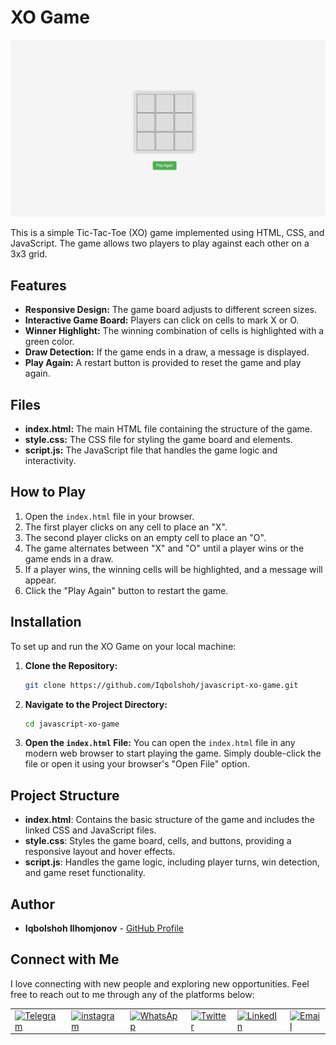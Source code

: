 # XO Game

![XO Game Banner](./images/banner.png)

This is a simple Tic-Tac-Toe (XO) game implemented using HTML, CSS, and JavaScript. The game allows two players to play against each other on a 3x3 grid.

## Features

- **Responsive Design:** The game board adjusts to different screen sizes.
- **Interactive Game Board:** Players can click on cells to mark X or O.
- **Winner Highlight:** The winning combination of cells is highlighted with a green color.
- **Draw Detection:** If the game ends in a draw, a message is displayed.
- **Play Again:** A restart button is provided to reset the game and play again.

## Files

- **index.html:** The main HTML file containing the structure of the game.
- **style.css:** The CSS file for styling the game board and elements.
- **script.js:** The JavaScript file that handles the game logic and interactivity.

## How to Play

1. Open the `index.html` file in your browser.
2. The first player clicks on any cell to place an "X".
3. The second player clicks on an empty cell to place an "O".
4. The game alternates between "X" and "O" until a player wins or the game ends in a draw.
5. If a player wins, the winning cells will be highlighted, and a message will appear.
6. Click the "Play Again" button to restart the game.

## Installation

To set up and run the XO Game on your local machine:

1. **Clone the Repository:**
   ```bash
   git clone https://github.com/Iqbolshoh/javascript-xo-game.git
   ```
2. **Navigate to the Project Directory:**
   ```bash
   cd javascript-xo-game
   ```
3. **Open the `index.html` File:**
   You can open the `index.html` file in any modern web browser to start playing the game. Simply double-click the file or open it using your browser's "Open File" option.

## Project Structure

- **index.html**: Contains the basic structure of the game and includes the linked CSS and JavaScript files.
- **style.css**: Styles the game board, cells, and buttons, providing a responsive layout and hover effects.
- **script.js**: Handles the game logic, including player turns, win detection, and game reset functionality.

## Author

- **Iqbolshoh Ilhomjonov** - [GitHub Profile](https://github.com/Iqbolshoh)

## Connect with Me

I love connecting with new people and exploring new opportunities. Feel free to reach out to me through any of the
platforms below:

<table>
    <tr>
        <td>
            <a href="https://t.me/iqbolshoh_777">
                <img src="https://github.com/gayanvoice/github-active-users-monitor/blob/master/public/images/icons/telegram.svg"
                    height="48" width="48" alt="Telegram" />
            </a>
        </td>
        <td>
            <a href="https://instagram.com/iqbolshoh_777" target="blank"><img align="center"
                    src="https://raw.githubusercontent.com/rahuldkjain/github-profile-readme-generator/master/src/images/icons/Social/instagram.svg"
                    alt="instagram" height="48" width="48" /></a>
        </td>
        <td>
            <a href="https://wa.me/qr/22PVFQSMQQX4F1">
                <img src="https://github.com/gayanvoice/github-active-users-monitor/blob/master/public/images/icons/whatsapp.svg"
                    height="48" width="48" alt="WhatsApp" />
            </a>
        </td>
        <td>
            <a href="https://x.com/iqbolshoh_777">
                <img src="https://img.shields.io/badge/X-000000?style=for-the-badge&logo=x&logoColor=white" height="48"
                    width="48" alt="Twitter" />
            </a>
        </td>
        <td>
            <a href="https://www.linkedin.com/in/iqbolshoh/">
                <img src="https://github.com/gayanvoice/github-active-users-monitor/blob/master/public/images/icons/linkedin.svg"
                    height="48" width="48" alt="LinkedIn" />
            </a>
        </td>
        <td>
            <a href="mailto:iilhomjonov777@gmail.com">
                <img src="https://github.com/gayanvoice/github-active-users-monitor/blob/master/public/images/icons/gmail.svg"
                    height="48" width="48" alt="Email" />
            </a>
        </td>
    </tr>
</table>

